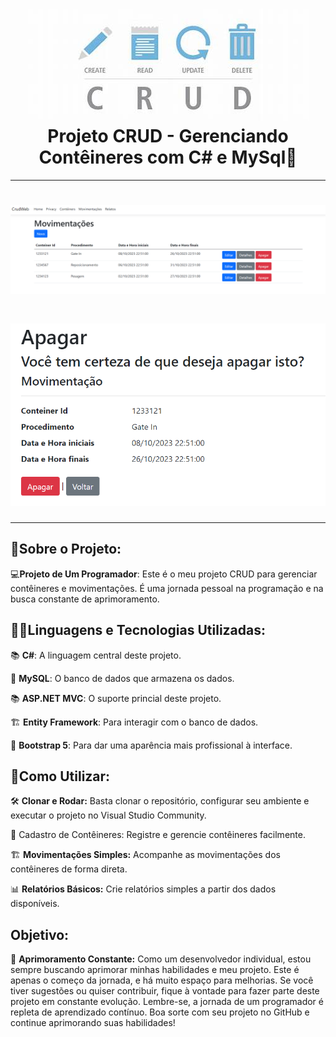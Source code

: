 <h1 align="center">
    <img src="th.jpeg">
    <br/>Projeto CRUD - Gerenciando Contêineres com C# e MySql🚢
</h1>
 
---------------------------------------------------------------
<h1 align="center">
    <img src="1.png">
</h1>

<h1 align="center">
    <img src="2.png">
</h1>

---

## 🚀Sobre o Projeto:

 💻**Projeto de Um Programador**: Este é o meu projeto CRUD para gerenciar contêineres e movimentações. É uma jornada pessoal na programação e na busca constante de aprimoramento.


 ## 🧑‍💻Linguagens e Tecnologias Utilizadas:

📚 **C#**: A linguagem central deste projeto.

💽 **MySQL**: O banco de dados que armazena os dados.

📚 **ASP.NET MVC**: O suporte princial deste projeto.

🏗️ **Entity Framework**: Para interagir com o banco de dados.

🎨 **Bootstrap 5**: Para dar uma aparência mais profissional à interface.



## 🔧Como Utilizar:

🛠️ **Clonar e Rodar:** Basta clonar o repositório, configurar seu ambiente e executar o projeto no Visual Studio Community.

📝 Cadastro de Contêineres: Registre e gerencie contêineres facilmente.

🏗️ **Movimentações Simples:** Acompanhe as movimentações dos contêineres de forma direta.

📊 **Relatórios Básicos:** Crie relatórios simples a partir dos dados disponíveis.


## Objetivo:

🎯 **Aprimoramento Constante:** Como um desenvolvedor individual, estou sempre buscando aprimorar minhas habilidades e meu projeto. Este é apenas o começo da jornada, e há muito espaço para melhorias. Se você tiver sugestões ou quiser contribuir, fique à vontade para fazer parte deste projeto em constante evolução.
Lembre-se, a jornada de um programador é repleta de aprendizado contínuo. Boa sorte com seu projeto no GitHub e continue aprimorando suas habilidades!

